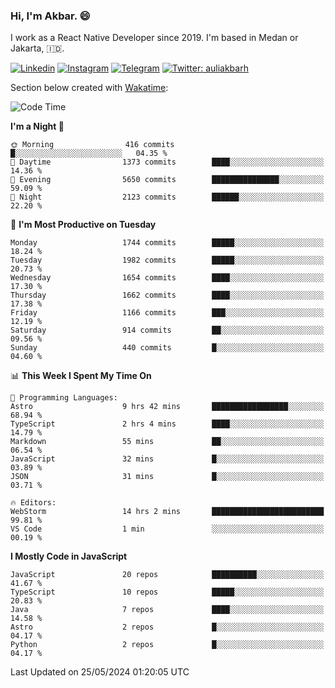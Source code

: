 ### Hi,  I'm Akbar. 😄

I work as a React Native Developer since 2019. I'm based in Medan or Jakarta, :indonesia:. 

<!-- 🔭 Take a look at my [LinkedIn](https://www.linkedin.com/in/aulia-akbar-harahap/) profile. -->

<!-- For now I still don't have a repository to be proud of, but I'm working on it. -->

[![Linkedin](https://img.shields.io/badge/-Aulia%20Akbar%20Harahap-blue?style=flat-square&labelColor=gray&logo=Linkedin&logoColor=white&link=https://www.linkedin.com/in/aulia-akbar-harahap)](https://www.linkedin.com/in/aulia-akbar-harahap)
[![Instagram](https://img.shields.io/badge/-@auliakbarh-orange?style=flat-square&labelColor=gray&logo=Instagram&logoColor=white&link=https://www.instagram.com/auliakbarh)](https://www.instagram.com/auliakbarh)
[![Telegram](https://img.shields.io/badge/-auliakbarh-informational?style=flat-square&labelColor=gray&logo=telegram&logoColor=white&link=https://t.me/auliakbarh)](https://t.me/auliakbarh)
[![Twitter: auliakbarh](https://img.shields.io/twitter/follow/auliakbarh?style=social)](https://twitter.com/auliakbarh)

Section below created with [Wakatime](https://wakatime.com/):
<!--START_SECTION:waka-->
![Code Time](http://img.shields.io/badge/Code%20Time-69%20hrs%204%20mins-blue)

**I'm a Night 🦉** 

```text
🌞 Morning                416 commits         █░░░░░░░░░░░░░░░░░░░░░░░░   04.35 % 
🌆 Daytime                1373 commits        ████░░░░░░░░░░░░░░░░░░░░░   14.36 % 
🌃 Evening                5650 commits        ███████████████░░░░░░░░░░   59.09 % 
🌙 Night                  2123 commits        ██████░░░░░░░░░░░░░░░░░░░   22.20 % 
```
📅 **I'm Most Productive on Tuesday** 

```text
Monday                   1744 commits        █████░░░░░░░░░░░░░░░░░░░░   18.24 % 
Tuesday                  1982 commits        █████░░░░░░░░░░░░░░░░░░░░   20.73 % 
Wednesday                1654 commits        ████░░░░░░░░░░░░░░░░░░░░░   17.30 % 
Thursday                 1662 commits        ████░░░░░░░░░░░░░░░░░░░░░   17.38 % 
Friday                   1166 commits        ███░░░░░░░░░░░░░░░░░░░░░░   12.19 % 
Saturday                 914 commits         ██░░░░░░░░░░░░░░░░░░░░░░░   09.56 % 
Sunday                   440 commits         █░░░░░░░░░░░░░░░░░░░░░░░░   04.60 % 
```


📊 **This Week I Spent My Time On** 

```text
💬 Programming Languages: 
Astro                    9 hrs 42 mins       █████████████████░░░░░░░░   68.94 % 
TypeScript               2 hrs 4 mins        ████░░░░░░░░░░░░░░░░░░░░░   14.79 % 
Markdown                 55 mins             ██░░░░░░░░░░░░░░░░░░░░░░░   06.54 % 
JavaScript               32 mins             █░░░░░░░░░░░░░░░░░░░░░░░░   03.89 % 
JSON                     31 mins             █░░░░░░░░░░░░░░░░░░░░░░░░   03.71 % 

🔥 Editors: 
WebStorm                 14 hrs 2 mins       █████████████████████████   99.81 % 
VS Code                  1 min               ░░░░░░░░░░░░░░░░░░░░░░░░░   00.19 % 
```

**I Mostly Code in JavaScript** 

```text
JavaScript               20 repos            ██████████░░░░░░░░░░░░░░░   41.67 % 
TypeScript               10 repos            █████░░░░░░░░░░░░░░░░░░░░   20.83 % 
Java                     7 repos             ████░░░░░░░░░░░░░░░░░░░░░   14.58 % 
Astro                    2 repos             █░░░░░░░░░░░░░░░░░░░░░░░░   04.17 % 
Python                   2 repos             █░░░░░░░░░░░░░░░░░░░░░░░░   04.17 % 
```




 Last Updated on 25/05/2024 01:20:05 UTC
<!--END_SECTION:waka-->


<!--
**auliakbarh/auliakbarh** is a ✨ _special_ ✨ repository because its `README.md` (this file) appears on your GitHub profile.

Here are some ideas to get you started:

- 🔭 I’m currently working on ...
- 🌱 I’m currently learning ...
- 👯 I’m looking to collaborate on ...
- 🤔 I’m looking for help with ...
- 💬 Ask me about ...
- 📫 How to reach me: ...
- 😄 Pronouns: ...
- ⚡ Fun fact: ...
-->
